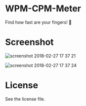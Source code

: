 # WPM-CPM-Meter

Find how fast are your fingers! :speech_balloon:

# Screenshot

![screenshot 2018-02-27 17 37 21](https://user-images.githubusercontent.com/32882041/36738050-3c290762-1be5-11e8-8cc8-4415f906eb7f.png)

![screenshot 2018-02-27 17 37 24](https://user-images.githubusercontent.com/32882041/36738052-3c49c722-1be5-11e8-85fc-79303e2a5a9a.png)

# License

See the license file.
